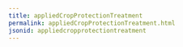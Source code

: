 ```yaml
---
title: appliedCropProtectionTreatment
permalink: appliedCropProtectionTreatment.html
jsonid: appliedcropprotectiontreatment
---
```


